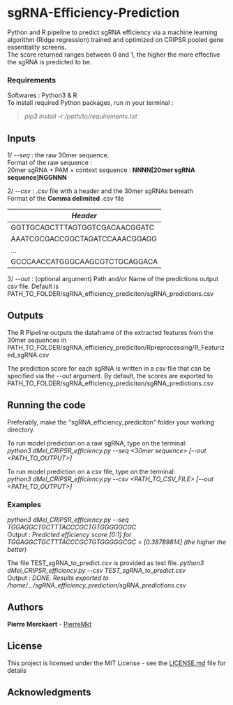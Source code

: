 # sgRNA-Efficiency-Prediction

Python and R pipeline to predict sgRNA efficiency via a machine learning algorithm (Ridge regression) trained and optimized on CRIPSR pooled gene essentiality screens.   
The score returned ranges between 0 and 1, the higher the more effective the sgRNA is predicted to be.

### Requirements
Softwares : Python3 & R   
To install required Python packages, run in your terminal :
 > _pip3 install -r /path/to/requirements.txt_
  
## Inputs
1/ _--seq_ : the raw 30mer sequence.   
Format of the raw sequence :  
20mer sgRNA + PAM + context sequence : **NNNN[20mer sgRNA sequence]NGGNNN**   
      
2/ _--csv_ : .csv file with a header and the 30mer sgRNAs beneath   
Format of the **Comma delimited** .csv file

|  _Header_  |
| ------------- |
|  GGTTGCAGCTTTAGTGGTCGACAACGGATC  |
|  AAATCGCGACCGGCTAGATCCAAACGGAGG  | 
|              ...                 | 
|  GCCCAACCATGGGCAAGCGTCTGCAGGACA  | 

3/ _--out_ : (optional argument) Path and/or Name of the predictions output csv file. Default is PATH_TO_FOLDER/sgRNA_efficiency_prediciton/sgRNA_predictions.csv

## Outputs
The R Pipeline outputs the dataframe of the extracted features from the 30mer sequences in PATH_TO_FOLDER/sgRNA_efficiency_prediciton/Rpreprocessing/R_Featurized_sgRNA.csv

The prediction score for each sgRNA is written in a csv file that can be specified via the _--out_ argument. By default, the scores are exported to PATH_TO_FOLDER/sgRNA_efficiency_prediciton/sgRNA_predictions.csv

## Running the code
Preferably, make the "sgRNA_efficiency_prediciton" folder your working directory.

To run model prediction on a raw sgRNA, type on the terminal:   
_python3 dMel_CRIPSR_efficiency.py --seq <30mer sequence> [--out <PATH_TO_OUTPUT>]_
   
To run model prediction on a csv file, type on the terminal:    
_python3 dMel_CRIPSR_efficiency.py --csv <PATH_TO_CSV_FILE> [--out <PATH_TO_OUTPUT>]_

### Examples
_python3 dMel_CRIPSR_efficiency.py --seq TGGAGGCTGCTTTACCCGCTGTGGGGGCGC_    
Output : _Predicted efficiency score [0:1] for TGGAGGCTGCTTTACCCGCTGTGGGGGCGC =  [0.38789814] (the higher the better)_

The file TEST_sgRNA_to_predict.csv is provided as test file.
_python3 dMel_CRIPSR_efficiency.py --csv TEST_sgRNA_to_predict.csv_     
Output : _DONE. Results exported to /home/.../sgRNA_efficiency_prediction/sgRNA_predictions.csv_

## Authors

**Pierre Merckaert** - [PierreMkt](https://github.com/PierreMkt)

## License

This project is licensed under the MIT License - see the [LICENSE.md](LICENSE.md) file for details

## Acknowledgments


